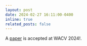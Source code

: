 ```yaml
---
layout: post
date: 2024-02-27 16:11:00-0400
inline: true
related_posts: false
---
```


A <a href="https://openaccess.thecvf.com/content/WACV2024W/CV4Smalls/html/Peng_Learning_Part_Segmentation_From_Synthetic_Animals_WACVW_2024_paper.html">paper</a> is accepted at WACV 2024!.